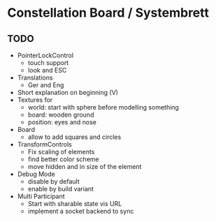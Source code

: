 # Constellation Board / Systembrett

## TODO

- PointerLockControl
    - touch support
    - look and ESC
- Translations
    - Ger and Eng
- Short explanation on beginning (V)
- Textures for
    - world: start with sphere before modelling something
    - board: wooden ground
    - position: eyes and nose
- Board
    - allow to add squares and circles
- TransformControls
    - Fix scaling of elements
    - find better color scheme
    - move hidden and in size of the element
- Debug Mode
    - disable by default
    - enable by build variant
- Multi Participant
    - Start with sharable state vis URL
    - implement a socket backend to sync